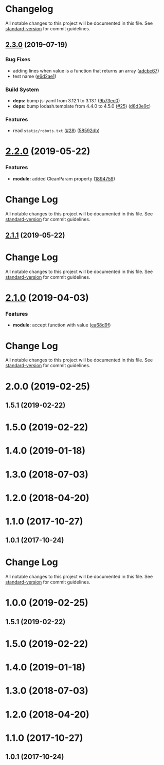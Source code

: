 # Changelog

All notable changes to this project will be documented in this file. See [standard-version](https://github.com/conventional-changelog/standard-version) for commit guidelines.

## [2.3.0](https://github.com/nuxt-community/robots-module/compare/v2.2.0...v2.3.0) (2019-07-19)


### Bug Fixes

* adding lines when value is a function that returns an array ([adcbc67](https://github.com/nuxt-community/robots-module/commit/adcbc67))
* test name ([e6d2ae1](https://github.com/nuxt-community/robots-module/commit/e6d2ae1))


### Build System

* **deps:** bump js-yaml from 3.12.1 to 3.13.1 ([9b73ec0](https://github.com/nuxt-community/robots-module/commit/9b73ec0))
* **deps:** bump lodash.template from 4.4.0 to 4.5.0 ([#25](https://github.com/nuxt-community/robots-module/issues/25)) ([d8d3e9c](https://github.com/nuxt-community/robots-module/commit/d8d3e9c))


### Features

* read `static/robots.txt` ([#28](https://github.com/nuxt-community/robots-module/issues/28)) ([58592db](https://github.com/nuxt-community/robots-module/commit/58592db))



# [2.2.0](https://github.com/nuxt-community/robots-module/compare/v2.1.1...v2.2.0) (2019-05-22)


### Features

* **module:** added CleanParam property ([1894759](https://github.com/nuxt-community/robots-module/commit/1894759))



# Change Log

All notable changes to this project will be documented in this file. See [standard-version](https://github.com/conventional-changelog/standard-version) for commit guidelines.

## [2.1.1](https://github.com/nuxt-community/robots-module/compare/v2.1.0...v2.1.1) (2019-05-22)



# Change Log

All notable changes to this project will be documented in this file. See [standard-version](https://github.com/conventional-changelog/standard-version) for commit guidelines.

# [2.1.0](https://github.com/nuxt-community/robots-module/compare/v2.0.0...v2.1.0) (2019-04-03)


### Features

* **module:** accept function with value ([ea68d9f](https://github.com/nuxt-community/robots-module/commit/ea68d9f))



# Change Log

All notable changes to this project will be documented in this file. See [standard-version](https://github.com/conventional-changelog/standard-version) for commit guidelines.

# 2.0.0 (2019-02-25)



## 1.5.1 (2019-02-22)



# 1.5.0 (2019-02-22)



# 1.4.0 (2019-01-18)



# 1.3.0 (2018-07-03)



# 1.2.0 (2018-04-20)



# 1.1.0 (2017-10-27)



## 1.0.1 (2017-10-24)



# Change Log

All notable changes to this project will be documented in this file. See [standard-version](https://github.com/conventional-changelog/standard-version) for commit guidelines.

# 1.0.0 (2019-02-25)



## 1.5.1 (2019-02-22)



# 1.5.0 (2019-02-22)



# 1.4.0 (2019-01-18)



# 1.3.0 (2018-07-03)



# 1.2.0 (2018-04-20)



# 1.1.0 (2017-10-27)



## 1.0.1 (2017-10-24)
